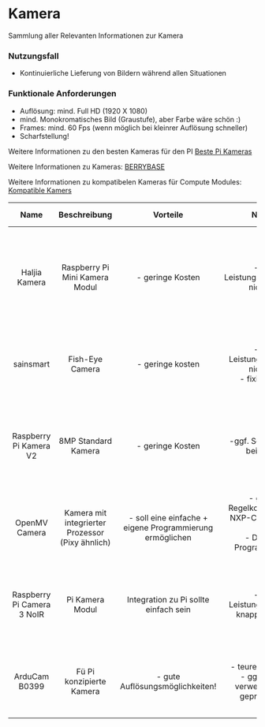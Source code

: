 # Kamera
Sammlung aller Relevanten Informationen zur Kamera

### Nutzungsfall
- Kontinuierliche Lieferung von Bildern während allen Situationen

### Funktionale Anforderungen
- Auflösung: mind. Full HD (1920 X 1080)
- mind. Monokromatisches Bild (Graustufe), aber Farbe wäre schön :)
- Frames: mind. 60 Fps (wenn möglich bei kleinrer Auflösung schneller)
- Scharfstellung!



Weitere Informationen zu den besten Kameras für den PI [Beste Pi Kameras](https://wonderfulengineering.com/10-best-cameras-for-raspberry-pi-2/)

Weitere Informationen zu Kameras: [BERRYBASE](https://www.berrybase.de/raspberry-pi/raspberry-pi-computer/kameras/) 

Weitere Informationen zu kompatibelen Kameras für Compute Modules: [Kompatible Kamers](https://www.pi-shop.ch/blog/kamera-modul-komp)

| Name | Beschreibung | Vorteile | Nachteile | Technische Details | Kosten | Link | 
| :--: | :----------: | :------: | :-------: | :----------------: | :----: | :--: |
| Haljia Kamera | Raspberry Pi Mini Kamera Modul | - geringe Kosten | - eigene Leistungsanforderungen nicht erfüllt | - Anforderungen nicht erfüllt <br> - 1080 pixel (30 FPS) <br> - Unterstütztung von Rasbian (Rasperry Pi beorzugt) | 9,99€ | [Amazon](https://www.amazon.de/Megapixel-Sensor-ov5647-Mini-Kamera-Raspberry/dp/B01DM8NAI0/ref=sr_1_1) |
| sainsmart | Fish-Eye Camera | - geringe kosten | - eigene Leistungsanforderung nicht erfüllt <br> - fixierter Fokus | - Anfordernungen nicht erfüllt <br> - 1080 pixel (30 FPS) <br> - Rasbian support | 21,99€ | [Amazon](https://www.amazon.de/SainSmart-Fish-Eye-Camera-Raspberry-Arduino/dp/B00N1YJKFS/ref=sr_1_1)
| Raspberry Pi Kamera V2 | 8MP Standard Kamera  | - geringe Kosten | -ggf. Schwierigkeiten bei der Linse | - Anforderungen erfüllt: [Quelle](https://wonderfulengineering.com/10-best-cameras-for-raspberry-pi-2/) <br> - 1080 Pixel (60 FPS) <br> - 720 Pixel (180 FPS) <br> - fixed focus Linse | 15€ | [Amazon](https://www.amazon.de/Raspberry-Pi-V2-1-1080P-Kamera-Modul/dp/B01ER2SKFS/ref=sr_1_3) | 
| OpenMV Camera | Kamera mit integrierter Prozessor (Pixy ähnlich) | - soll eine einfache + eigene Programmierung ermöglichen | - ggf. nicht Regelkonform, da kein NXP-Chip verwendet wird <br> - Die Kamera Programmierung in Python | X | 120$ | [OpenMV](https://openmv.io/products/openmv-cam-rt)
| Raspberry Pi Camera 3 NoIR | Pi Kamera Modul | Integration zu Pi sollte einfach sein | - eigene Leistungsanforderung knapp nicht erfüllt | - Anforderungen: knapp nicht erfüllt <br> - 1080 Pixel (50 FPS) <br>- 720 Pixel (100 FPS) | 28,50€ | [Reichelt](https://www.reichelt.de/raspberry-pi-kamera-12mp-76-noir-v3-rasp-cam-3-n-p339259.html?PROVID=2788&gad_source=1&gclid=Cj0KCQjw5ea1BhC6ARIsAEOG5pzdgcg3K9DMpZGroRn0_zA_YdV8PcXT_9RUuA4Xsp6NBwfdW-YVtPAaAn5JEALw_wcB)
| ArduCam B0399 | Fü Pi konzipierte Kamera | - gute Auflösungsmöglichkeiten! | - teurere Möglichkeit <br> - ggf. nur mit PI verwendbar (muss geprüft werden) | - Anforderungen erfüllt <br> - 1080 Pixel (60 FPS) <br> - 720 (120 FPS) | 71,50€ | [botland](https://botland.de/kameras-fur-raspberry-pi/21686-64-mp-kamera-mit-autofokus-fur-raspberry-pi-arducam-b0399-5904422384524.html)
